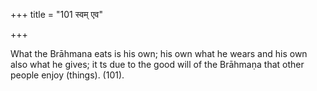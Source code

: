 +++
title = "101 स्वम् एव"

+++

What the Brāhmana eats is his own; his own what he wears and his own also what he gives; it ts due to the good will of the Brāhmaṇa that other people enjoy (things). (101).